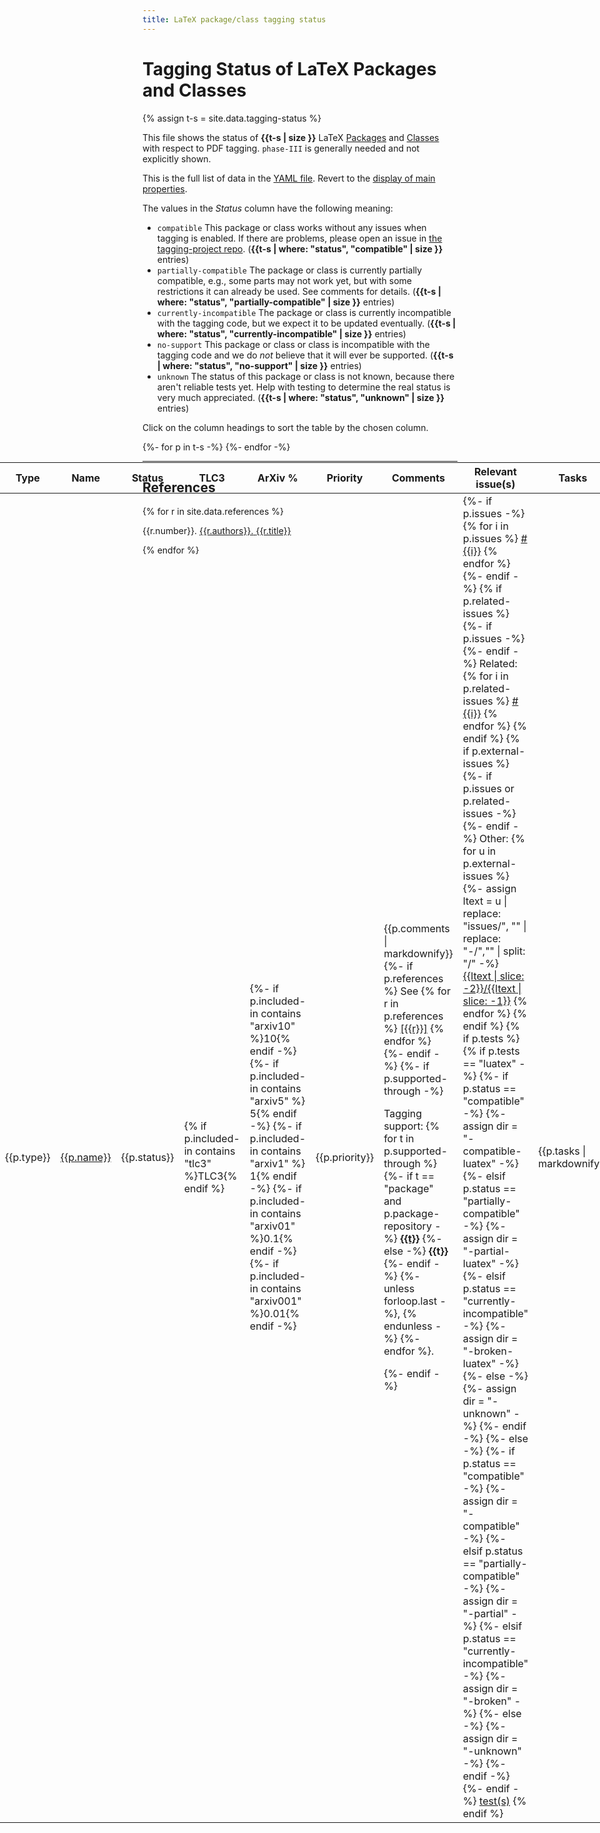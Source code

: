 ```yaml
---
title: LaTeX package/class tagging status
---
```

<style>
td.compatible {background-color: #DDFFDD55;font-weight:bold;}
td.partially-compatible {background-color: #FFFFDD55;font-weight:bold;}
td.no-support {background-color: #FFDDDD55;font-weight:bold;}
td.currently-incompatible {font-weight:bold;}
td.unknown {background-color: #FFEE9955;font-weight:bold;}
td.date {white-space: nowrap;font-size:90%;}
.markdown-body table tr { vertical-align: baseline;}
.markdown-body table thead tr { border-bottom: solid thick black;}
.markdown-body table p { margin-bottom: 0pt;}
</style>
<script src="sorttable.js"></script>



# Tagging Status of LaTeX Packages and Classes


{% assign t-s = site.data.tagging-status %}

This file shows the status of **{{t-s | size }}** LaTeX [Packages](#packages) and [Classes](#classes)
with respect to PDF tagging. `phase-III` is generally needed and not explicitly shown.

This is the full list of data in the [YAML file](https://github.com/latex3/tagging-project/blob/main/_data/tagging-status.yml).
Revert to the [display of main properties](./).

The values in the *Status* column have the following meaning:

- `compatible` This package or class works without any issues when tagging is enabled. If there are problems, please open an issue in [the tagging-project repo](https://github.com/latex3/tagging-project/issues). (**{{t-s | where: "status", "compatible" | size }}** entries)
- `partially-compatible` The package or class is currently partially compatible, e.g., some parts may not work yet, but with some restrictions it can already be used. See comments for details. (**{{t-s | where: "status", "partially-compatible" | size }}** entries)
- `currently-incompatible` The package or class is currently incompatible with the tagging code, but we expect it to be updated eventually. (**{{t-s | where: "status", "currently-incompatible" | size }}** entries)
- `no-support` This package or class or class is incompatible with the tagging code and we do *not* believe that it will ever be supported. (**{{t-s | where: "status", "no-support" | size }}** entries)
- `unknown` The status of this package or class is not known, because there aren't reliable tests yet. Help with testing to determine the real status is very much appreciated. (**{{t-s | where: "status", "unknown" | size }}** entries)


Click on the column headings to sort the table by the chosen column.


<table class="sortable" style="display:table   ;width:100%;position:absolute; left:0">
<thead>
<tr>
<th>Type</th>
<th>Name</th>
<th>Status</th>
<th>TLC3</th>
<th>ArXiv %</th>
<th>Priority</th>
<th>Comments</th>
<th>Relevant issue(s)</th>
<th>Tasks</th>
<th>Last updated</th>
</tr>
</thead>
<tbody>
{%- for p in t-s -%}
<tr id="{{p.name}}">
<td>{{p.type}}</td>
<td class="{{p.status}}"><a href="https://ctan.org/pkg/
{%- if p.ctan-pkg -%}{{p.ctan-pkg}}{%- else -%}{{p.name}}{%- endif -%}
">{{p.name}}</a></td>
<td class="{{p.status}}"  sorttable_customkey="
{%- if p.status == "partially-compatible" %}compatible-partial{% else %}{{p.status}}{% endif -%}
">{{p.status}}</td>
<td>{% if p.included-in contains "tlc3" %}TLC3{% endif %}</td>
<td>
{%- if p.included-in contains "arxiv10" %}10{% endif -%}
{%- if p.included-in contains "arxiv5" %} 5{% endif -%}
{%- if p.included-in contains "arxiv1" %} 1{% endif -%}
{%- if p.included-in contains "arxiv01" %}0.1{% endif -%}
{%- if p.included-in contains "arxiv001" %}0.01{% endif -%}
</td>
<td {% unless p.priority %}sorttable_customkey="100"{% endunless %}>{{p.priority}}</td>
<td>
{{p.comments | markdownify}}
{%- if p.references %}
See 
{% for r in p.references %}
<a href="#ref{{r}}">[{{r}}]</a>
{% endfor %}
{%- endif -%}
{%- if p.supported-through -%}
<p>Tagging support:
{% for t in p.supported-through %}
{%- if t == "package" and p.package-repository -%}
<a href="{{p.package-repository}}"><b>{{t}}</b></a>
{%- else -%}
<b>{{t}}</b>
{%- endif -%}
{%- unless forloop.last -%}, {% endunless -%}
{%- endfor %}.</p>
{%- endif -%}
</td>
<td>
{%- if p.issues -%}
{% for i in p.issues %}
<a href="https://github.com/latex3/tagging-project/issues/{{i}}">#{{i}}</a>
{% endfor %}
{%- endif -%}
{% if p.related-issues %}
{%- if p.issues -%}<br/>{%- endif -%}
Related:
{% for i in p.related-issues %}
<a href="https://github.com/latex3/tagging-project/issues/{{i}}">#{{i}}</a>
{% endfor %}
{% endif %}
{% if p.external-issues %}
{%- if p.issues or p.related-issues -%}<br/>{%- endif -%}
Other:
{% for u in p.external-issues %}
{%- assign ltext = u | replace: "issues/", "" | replace: "-/","" | split: "/" -%}
<a href="{{u}}">{{ltext | slice: -2}}/{{ltext | slice: -1}}</a>
{% endfor %}
{% endif %}
{% if p.tests %}
{%  if p.tests == "luatex" -%}
{%-   if p.status == "compatible" -%}
{%-     assign dir = "-compatible-luatex" -%}
{%-   elsif p.status == "partially-compatible" -%}
{%-     assign dir = "-partial-luatex" -%}
{%-   elsif  p.status == "currently-incompatible" -%}
{%-     assign dir = "-broken-luatex" -%}
{%-   else -%}
{%-     assign dir = "-unknown" -%}
{%-   endif -%}
{%- else -%}
{%-   if p.status == "compatible" -%}
{%-     assign dir = "-compatible" -%}
{%-   elsif p.status == "partially-compatible" -%}
{%-     assign dir = "-partial" -%}
{%-   elsif  p.status == "currently-incompatible" -%}
{%-     assign dir = "-broken" -%}
{%-   else -%}
{%-     assign dir = "-unknown" -%}
{%-   endif -%}
{%- endif -%}
<a href="{{ site.github.repository_url }}/tree/main/tagging-status/testfiles{{dir}}/{{p.name}}">test(s)</a>
{% endif %}
</td>
<td>
{{p.tasks | markdownify}}
</td>
<td class="date">{{p.updated}}</td>
</tr>
{%- endfor -%}


</tbody>
</table>


----


## References

{% for r in site.data.references %}
<p id="ref{{r.number}}"><span>{{r.number}}. </span> <a href="{{r.url}}"><span>{{r.authors}}.</span> <span>{{r.title}}</span></a></p>
{% endfor %}

